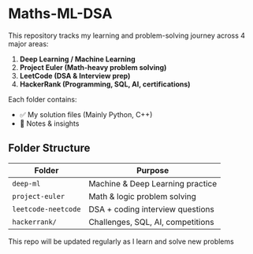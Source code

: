 # Maths-ML-DSA


This repository tracks my learning and problem-solving journey across 4 major areas:

1. **Deep Learning / Machine Learning**
2. **Project Euler (Math-heavy problem solving)**
3. **LeetCode (DSA & Interview prep)**
4. **HackerRank (Programming, SQL, AI, certifications)**

Each folder contains:
- ✅ My solution files (Mainly Python, C++)
- 📘 Notes & insights


## Folder Structure

| Folder        | Purpose                           |
|---------------|------------------------------------|
| `deep-ml`    | Machine & Deep Learning practice   |
| `project-euler` | Math & logic problem solving     |
| `leetcode-neetcode`   | DSA + coding interview questions   |
| `hackerrank/` | Challenges, SQL, AI, competitions  |


This repo will be updated regularly as I learn and solve new problems
